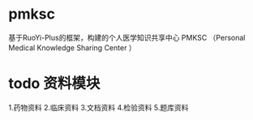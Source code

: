 # pmksc
基于RuoYi-Plus的框架，构建的个人医学知识共享中心
PMKSC （Personal Medical Knowledge Sharing Center ）



# todo 资料模块
1.药物资料
2.临床资料
3.文档资料
4.检验资料
5.题库资料
